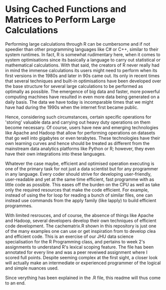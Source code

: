 # Using Cached Functions and Matrices to Perform Large Calculations

Performing large calculations through R can be cumbersome and if not speedier than other programming languages like C# or C++, similar to their system runtimes. In fact, R is somewhat rudimentary here, when it comes to system optimisations since its basically a language to carry out statistical or mathematical calculations. With that said, the creators of R never really had in mind the immense calculations its users might need to perform when its first versions in the 1980s and later in 90s came out. Its only in recent times that several techniques and built-in optimisations have been developed over the base structure for several large calculations to be performed as optimally as possible. The emergence of big data and faster, more powerful computing machines have resulted in even more data being generated on a daily basis. The data we have today is incomparable times that we might have had during the 1990s when the internet first became public.

Hence, considering such circumstances, certain specific operations for 'storing' valuable data and carrying out heavy duty operations on them become necessary. Of course, users have new and emerging technologies like Apache and Hadoop that allow for performing operations on datasets that go well into gigabytes or even terabytes. These technologies have their own learning curves and hence should be treated as different from the mainstream data analytics platforms like Python or R; however, they even have their own integrations into these languages.

Whatever the case maybe, efficient and optimised operation executing is one of the primary task for not just a data scientist but for any programmer in any language. Every coder should strive for developing user-friendly, user-readable and yet at the same time efficient, fast programme with as little code as possible. This eases off the burden on the CPU as well as take only the required resources that make the code efficient. For example, instead of using the for loop for reading a bunch of similar files, one can instead use commands from the apply family (like lapply) to build efficient programmes.

With limited resrouces, and of course, the absence of things like Apache and Hadoop, several developers develop their own techniques of efficient code development. The cachematrix.R shown in this repository is just one of the many examples one can use or get inspiration from to develop clea and efficient code. This is an exercise of our JHU data science specialisation for the R Programming class, and pertains to week 2's assignments to understand R's lexical scoping feature. The file has been annotated for every line and was a peer reveiwed assignment where I scored full points. Despite seeming complex at the first sight, a closer look will actually make an intermediate or experienced programmer of the logical and simple nuances used.

Since verything has been explained in the .R file, this readme will thus come to an end.
